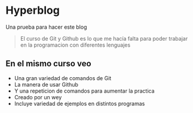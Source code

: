 # Hyperblog 
Una prueba para hacer este blog 
> El curso de Git y Github es lo que me hacía falta para poder trabajar en la programacion con diferentes lenguajes

## En el mismo curso veo 
* Una gran variedad de comandos de Git
* La manera de usar Github
* Y una repeticion de comandos para aumentar la practica
* Creado por un wey
* Incluye variedad de ejemplos en distintos programas